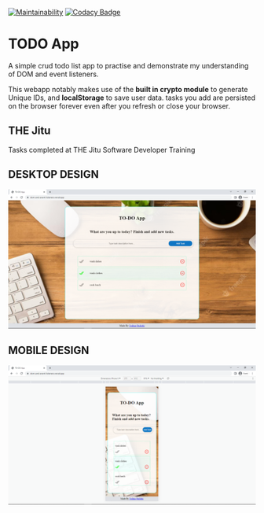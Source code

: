 [![Maintainability](https://api.codeclimate.com/v1/badges/4129d720185f0460a2c1/maintainability)](https://codeclimate.com/github/JoshuaOndieki/dom-and-event-listeners/maintainability) [![Codacy Badge](https://app.codacy.com/project/badge/Grade/0318449205314be2aab3cd8da178737f)](https://app.codacy.com/gh/JoshuaOndieki/dom-and-event-listeners/dashboard?utm_source=gh&utm_medium=referral&utm_content=&utm_campaign=Badge_grade)

# TODO App
A simple crud todo list app to practise and demonstrate my understanding of DOM and event listeners.

This webapp notably makes use of the **built in crypto module** to generate Unique IDs, and **localStorage** to save user data. tasks you add are persisted on the browser forever even after you refresh or close your browser.

## THE Jitu
Tasks completed at THE Jitu Software Developer Training

## DESKTOP DESIGN
![DESKTOP DESIGN](screenshots/desktop-design.png)

## MOBILE DESIGN
![MOBILE DESIGN](screenshots/mobile-design.png)
